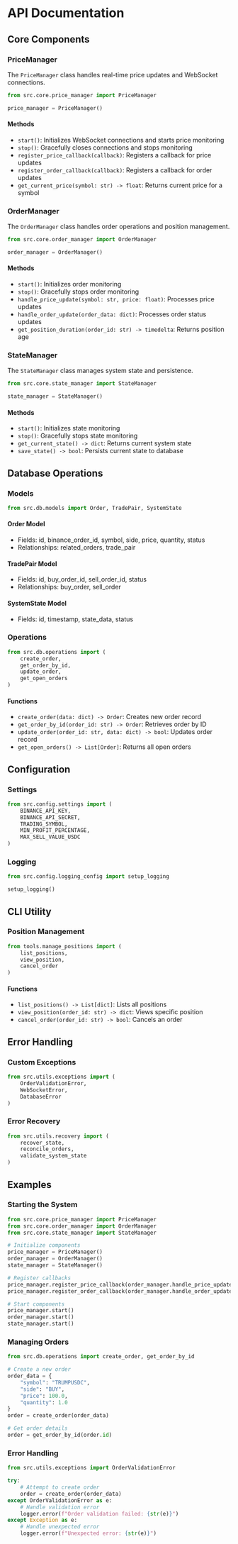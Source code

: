 # API Documentation

## Core Components

### PriceManager

The `PriceManager` class handles real-time price updates and WebSocket connections.

```python
from src.core.price_manager import PriceManager

price_manager = PriceManager()
```

#### Methods

- `start()`: Initializes WebSocket connections and starts price monitoring
- `stop()`: Gracefully closes connections and stops monitoring
- `register_price_callback(callback)`: Registers a callback for price updates
- `register_order_callback(callback)`: Registers a callback for order updates
- `get_current_price(symbol: str) -> float`: Returns current price for a symbol

### OrderManager

The `OrderManager` class handles order operations and position management.

```python
from src.core.order_manager import OrderManager

order_manager = OrderManager()
```

#### Methods

- `start()`: Initializes order monitoring
- `stop()`: Gracefully stops order monitoring
- `handle_price_update(symbol: str, price: float)`: Processes price updates
- `handle_order_update(order_data: dict)`: Processes order status updates
- `get_position_duration(order_id: str) -> timedelta`: Returns position age

### StateManager

The `StateManager` class manages system state and persistence.

```python
from src.core.state_manager import StateManager

state_manager = StateManager()
```

#### Methods

- `start()`: Initializes state monitoring
- `stop()`: Gracefully stops state monitoring
- `get_current_state() -> dict`: Returns current system state
- `save_state() -> bool`: Persists current state to database

## Database Operations

### Models

```python
from src.db.models import Order, TradePair, SystemState
```

#### Order Model
- Fields: id, binance_order_id, symbol, side, price, quantity, status
- Relationships: related_orders, trade_pair

#### TradePair Model
- Fields: id, buy_order_id, sell_order_id, status
- Relationships: buy_order, sell_order

#### SystemState Model
- Fields: id, timestamp, state_data, status

### Operations

```python
from src.db.operations import (
    create_order,
    get_order_by_id,
    update_order,
    get_open_orders
)
```

#### Functions

- `create_order(data: dict) -> Order`: Creates new order record
- `get_order_by_id(order_id: str) -> Order`: Retrieves order by ID
- `update_order(order_id: str, data: dict) -> bool`: Updates order record
- `get_open_orders() -> List[Order]`: Returns all open orders

## Configuration

### Settings

```python
from src.config.settings import (
    BINANCE_API_KEY,
    BINANCE_API_SECRET,
    TRADING_SYMBOL,
    MIN_PROFIT_PERCENTAGE,
    MAX_SELL_VALUE_USDC
)
```

### Logging

```python
from src.config.logging_config import setup_logging

setup_logging()
```

## CLI Utility

### Position Management

```python
from tools.manage_positions import (
    list_positions,
    view_position,
    cancel_order
)
```

#### Functions

- `list_positions() -> List[dict]`: Lists all positions
- `view_position(order_id: str) -> dict`: Views specific position
- `cancel_order(order_id: str) -> bool`: Cancels an order

## Error Handling

### Custom Exceptions

```python
from src.utils.exceptions import (
    OrderValidationError,
    WebSocketError,
    DatabaseError
)
```

### Error Recovery

```python
from src.utils.recovery import (
    recover_state,
    reconcile_orders,
    validate_system_state
)
```

## Examples

### Starting the System

```python
from src.core.price_manager import PriceManager
from src.core.order_manager import OrderManager
from src.core.state_manager import StateManager

# Initialize components
price_manager = PriceManager()
order_manager = OrderManager()
state_manager = StateManager()

# Register callbacks
price_manager.register_price_callback(order_manager.handle_price_update)
price_manager.register_order_callback(order_manager.handle_order_update)

# Start components
price_manager.start()
order_manager.start()
state_manager.start()
```

### Managing Orders

```python
from src.db.operations import create_order, get_order_by_id

# Create a new order
order_data = {
    "symbol": "TRUMPUSDC",
    "side": "BUY",
    "price": 100.0,
    "quantity": 1.0
}
order = create_order(order_data)

# Get order details
order = get_order_by_id(order.id)
```

### Error Handling

```python
from src.utils.exceptions import OrderValidationError

try:
    # Attempt to create order
    order = create_order(order_data)
except OrderValidationError as e:
    # Handle validation error
    logger.error(f"Order validation failed: {str(e)}")
except Exception as e:
    # Handle unexpected error
    logger.error(f"Unexpected error: {str(e)}")
``` 